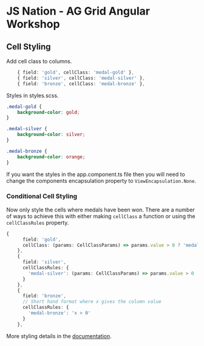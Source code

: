 # JS Nation - AG Grid Angular Workshop

## Cell Styling

Add cell class to columns.

```ts
    { field: 'gold', cellClass: 'medal-gold' },
    { field: 'silver', cellClass: 'medal-silver' },
    { field: 'bronze', cellClass: 'medal-bronze' },
```

Styles in styles.scss.

```css
.medal-gold {
    background-color: gold;
}

.medal-silver {
    background-color: silver;
}

.medal-bronze {
    background-color: orange;
}
```

If you want the styles in the app.component.ts file then you will need to change the components encapsulation property to `ViewEncapsulation.None`.

### Conditional Cell Styling 

Now only style the cells where medals have been won. There are a number of ways to achieve this with either making `cellClass` a function or using the `cellClassRules` property.

```ts
{
      field: 'gold',
      cellClass: (params: CellClassParams) => params.value > 0 ? 'medal-gold' : null
    },
    {
      field: 'silver',
      cellClassRules: {
        'medal-silver': (params: CellClassParams) => params.value > 0
      }
    },
    {
      field: 'bronze',
      // Short hand format where x gives the column value
      cellClassRules: {
        'medal-bronze': 'x > 0'
      }
    },
```
More styling details in the [documentation](https://ag-grid.com/angular-data-grid/cell-styles/#cell-style-cell-class--cell-class-rules-params).
